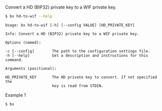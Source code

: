 Convert a HD (BIP32) private key to a WIF private key.  
```sh
$ bx hd-to-wif --help
```
```
Usage: bx hd-to-wif [-h] [--config VALUE] [HD_PRIVATE_KEY]               

Info: Convert a HD (BIP32) private key to a WIF private key.             

Options (named):

-c [--config]        The path to the configuration settings file.        
-h [--help]          Get a description and instructions for this command.

Arguments (positional):

HD_PRIVATE_KEY       The HD private key to convert. If not specified the 
                     key is read from STDIN.
```
Example 1
```sh
$ bx 
```
```
```